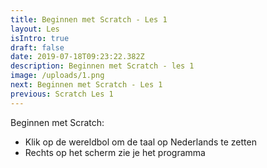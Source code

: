 ```yaml
---
title: Beginnen met Scratch - Les 1
layout: Les
isIntro: true
draft: false
date: 2019-07-18T09:23:22.382Z
description: Beginnen met Scratch - les 1
image: /uploads/1.png
next: Beginnen met Scratch - Les 1
previous: Scratch Les 1
---
```

Beginnen met Scratch:

* Klik op de wereldbol om de taal op Nederlands te zetten
* Rechts op het scherm zie je het programma
